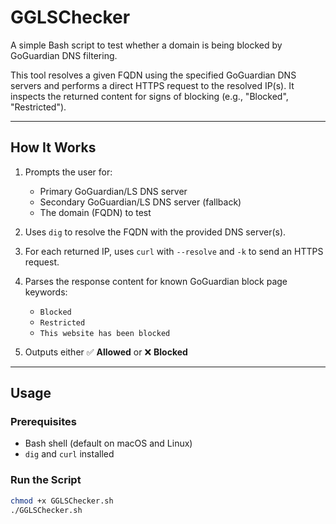 # GGLSChecker

A simple Bash script to test whether a domain is being blocked by GoGuardian DNS filtering.

This tool resolves a given FQDN using the specified GoGuardian DNS servers and performs a direct HTTPS request to the resolved IP(s). It inspects the returned content for signs of blocking (e.g., "Blocked", "Restricted").

---

## How It Works

1. Prompts the user for:
   - Primary GoGuardian/LS DNS server
   - Secondary GoGuardian/LS DNS server (fallback)
   - The domain (FQDN) to test

2. Uses `dig` to resolve the FQDN with the provided DNS server(s).

3. For each returned IP, uses `curl` with `--resolve` and `-k` to send an HTTPS request.

4. Parses the response content for known GoGuardian block page keywords:
   - `Blocked`
   - `Restricted`
   - `This website has been blocked`

5. Outputs either ✅ **Allowed** or ❌ **Blocked**

---

## Usage

### Prerequisites

- Bash shell (default on macOS and Linux)
- `dig` and `curl` installed

### Run the Script

```bash
chmod +x GGLSChecker.sh
./GGLSChecker.sh
